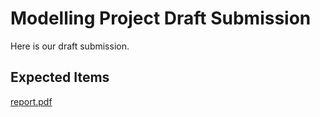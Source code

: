 # Modelling Project Draft Submission

Here is our draft submission.

## Expected Items

[report.pdf](https://github.com/gracecodrington/theseus-and-the-minotaur/files/9889318/report.pdf)

